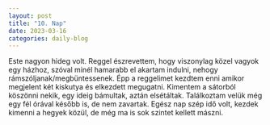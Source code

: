 ```yaml
---
layout: post
title: "10. Nap"
date: 2023-03-16
categories: daily-blog
---
```


Este nagyon hideg volt. Reggel észrevettem, hogy viszonylag közel vagyok egy házhoz, szóval minél hamarabb el akartam indulni, nehogy rámszóljanak/megbüntessenek. Épp a reggelimet kezdtem enni amikor megjelent két kiskutya és elkezdett megugatni. Kimentem a sátorból köszönni nekik, egy ideig bámultak, aztán elsétáltak. Találkoztam velük még egy fél órával később is, de nem zavartak. Egész nap szép idő volt, kezdek kimenni a hegyek közül, de még ma is sok szintet kellett mászni.
